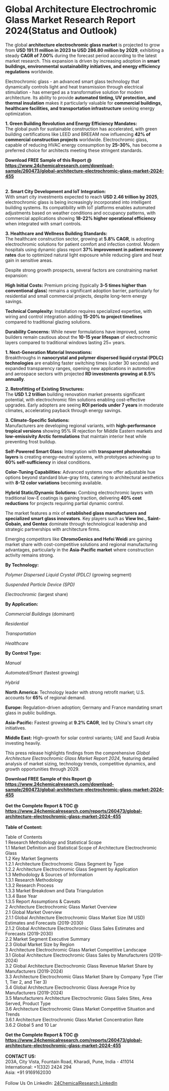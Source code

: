 <h1>Global Architecture Electrochromic Glass Market Research Report 2024(Status and Outlook)</h1><p>The global <strong>architecture electrochromic glass market</strong> is projected to grow from <strong>USD 191.11 million in 2023 to USD 286.80 million by 2029</strong>, exhibiting a steady <strong>CAGR of 7.00%</strong> during the forecast period according to the latest market research. This expansion is driven by increasing adoption in <strong>smart buildings, environmental sustainability initiatives, and energy efficiency regulations</strong> worldwide.</p><p>Electrochromic glass - an advanced smart glass technology that dynamically controls light and heat transmission through electrical stimulation - has emerged as a transformative solution for modern architecture. Its ability to provide <strong>automated tinting, UV protection, and thermal insulation</strong> makes it particularly valuable for <strong>commercial buildings, healthcare facilities, and transportation infrastructure</strong> seeking energy optimization.</p><p><strong>1. Green Building Revolution and Energy Efficiency Mandates:</strong><br>
The global push for sustainable construction has accelerated, with green building certifications like LEED and BREEAM now influencing <strong>42% of commercial construction projects</strong> worldwide. Electrochromic glass, capable of reducing HVAC energy consumption by <strong>25-30%</strong>, has become a preferred choice for architects meeting these stringent standards.</p><div><b>Download FREE Sample of this Report @ 
            <a href="https://www.24chemicalresearch.com/download-sample/260473/global-architecture-electrochromic-glass-market-2024-455">
            https://www.24chemicalresearch.com/download-sample/260473/global-architecture-electrochromic-glass-market-2024-455</a></b></div><br><p><strong>2. Smart City Development and IoT Integration:</strong><br>
With smart city investments expected to reach <strong>USD 2.46 trillion by 2025</strong>, electrochromic glass is being increasingly incorporated into intelligent building systems. Its compatibility with IoT platforms enables automated adjustments based on weather conditions and occupancy patterns, with commercial applications showing <strong>18-22% higher operational efficiency</strong> when integrated with smart controls.</p><p><strong>3. Healthcare and Wellness Building Standards:</strong><br>
The healthcare construction sector, growing at <strong>5.8% CAGR</strong>, is adopting electrochromic solutions for patient comfort and infection control. Modern hospitals using dynamic glass report <strong>37% improvement in patient recovery rates</strong> due to optimized natural light exposure while reducing glare and heat gain in sensitive areas.</p><p>Despite strong growth prospects, several factors are constraining market expansion:</p><p><strong>High Initial Costs:</strong> Premium pricing (typically <strong>3-5 times higher than conventional glass</strong>) remains a significant adoption barrier, particularly for residential and small commercial projects, despite long-term energy savings.</p><p><strong>Technical Complexity:</strong> Installation requires specialized expertise, with wiring and control integration adding <strong>15-20% to project timelines</strong> compared to traditional glazing solutions.</p><p><strong>Durability Concerns:</strong> While newer formulations have improved, some builders remain cautious about the <strong>10-15 year lifespan</strong> of electrochromic layers compared to traditional windows lasting 25+ years.</p><p><strong>1. Next-Generation Material Innovations:</strong><br>
Breakthroughs in <strong>nanocrystal and polymer dispersed liquid crystal (PDLC) technologies</strong> are enabling faster switching times (under 30 seconds) and expanded transparency ranges, opening new applications in automotive and aerospace sectors with projected <strong>RD investments growing at 8.5% annually</strong>.</p><p><strong>2. Retrofitting of Existing Structures:</strong><br>
The <strong>USD 1.2 trillion</strong> building renovation market presents significant potential, with electrochromic film solutions enabling cost-effective upgrades. Early adopters are seeing <strong>ROI periods under 7 years</strong> in moderate climates, accelerating payback through energy savings.</p><p><strong>3. Climate-Specific Solutions:</strong><br>
Manufacturers are developing regional variants, with <strong>high-performance tropical versions</strong> showing 95% IR rejection for Middle Eastern markets and <strong>low-emissivity Arctic formulations</strong> that maintain interior heat while preventing frost buildup.</p><p><strong>Self-Powered Smart Glass:</strong> Integration with <strong>transparent photovoltaic layers</strong> is creating energy-neutral systems, with prototypes achieving up to <strong>60% self-sufficiency</strong> in ideal conditions.</p><p><strong>Color-Tuning Capabilities:</strong> Advanced systems now offer adjustable hue options beyond standard blue-gray tints, catering to architectural aesthetics with <strong>8-12 color variations</strong> becoming available.</p><p><strong>Hybrid Static/Dynamic Solutions:</strong> Combing electrochromic layers with traditional low-E coatings is gaining traction, delivering <strong>40% cost reductions</strong> for projects requiring partial dynamic control.</p><p>The market features a mix of <strong>established glass manufacturers and specialized smart glass innovators</strong>. Key players such as <strong>View Inc., Saint-Gobain, and Gentex</strong> dominate through technological leadership and strategic partnerships with architecture firms.</p><p>Emerging competitors like <strong>ChromoGenics and Hefei Weidi</strong> are gaining market share with cost-competitive solutions and regional manufacturing advantages, particularly in the <strong>Asia-Pacific market</strong> where construction activity remains strong.</p><p><strong>By Technology:</strong></p><p><em>Polymer Dispersed Liquid Crystal (PDLC)</em> (growing segment)</p><p><em>Suspended Particle Device (SPD)</em></p><p><em>Electrochromic</em> (largest share)</p><p><strong>By Application:</strong></p><p><em>Commercial Buildings</em> (dominant)</p><p><em>Residential</em></p><p><em>Transportation</em></p><p><em>Healthcare</em></p><p><strong>By Control Type:</strong></p><p><em>Manual</em></p><p><em>Automated/Smart</em> (fastest growing)</p><p><em>Hybrid</em></p><p><strong>North America:</strong> Technology leader with strong retrofit market; U.S. accounts for <strong>65%</strong> of regional demand.</p><p><strong>Europe:</strong> Regulation-driven adoption; Germany and France mandating smart glass in public buildings.</p><p><strong>Asia-Pacific:</strong> Fastest growing at <strong>9.2% CAGR</strong>, led by China's smart city initiatives.</p><p><strong>Middle East:</strong> High-growth for solar control variants; UAE and Saudi Arabia investing heavily.</p><p>This press release highlights findings from the comprehensive <em>Global Architecture Electrochromic Glass Market Report 2024</em>, featuring detailed analysis of market sizing, technology trends, competitive dynamics, and growth opportunities through 2029.</p><div><b>Download FREE Sample of this Report @ 
            <a href="https://www.24chemicalresearch.com/download-sample/260473/global-architecture-electrochromic-glass-market-2024-455">
            https://www.24chemicalresearch.com/download-sample/260473/global-architecture-electrochromic-glass-market-2024-455</a></b></div><br><div><b>Get the Complete Report & TOC @ 
            <a href="https://www.24chemicalresearch.com/reports/260473/global-architecture-electrochromic-glass-market-2024-455">
            https://www.24chemicalresearch.com/reports/260473/global-architecture-electrochromic-glass-market-2024-455</a></b></div><br>
            <b>Table of Content:</b><p>Table of Contents<br />
1 Research Methodology and Statistical Scope<br />
1.1 Market Definition and Statistical Scope of Architecture Electrochromic Glass<br />
1.2 Key Market Segments<br />
1.2.1 Architecture Electrochromic Glass Segment by Type<br />
1.2.2 Architecture Electrochromic Glass Segment by Application<br />
1.3 Methodology & Sources of Information<br />
1.3.1 Research Methodology<br />
1.3.2 Research Process<br />
1.3.3 Market Breakdown and Data Triangulation<br />
1.3.4 Base Year<br />
1.3.5 Report Assumptions & Caveats<br />
2 Architecture Electrochromic Glass Market Overview<br />
2.1 Global Market Overview<br />
2.1.1 Global Architecture Electrochromic Glass Market Size (M USD) Estimates and Forecasts (2019-2030)<br />
2.1.2 Global Architecture Electrochromic Glass Sales Estimates and Forecasts (2019-2030)<br />
2.2 Market Segment Executive Summary<br />
2.3 Global Market Size by Region<br />
3 Architecture Electrochromic Glass Market Competitive Landscape<br />
3.1 Global Architecture Electrochromic Glass Sales by Manufacturers (2019-2024)<br />
3.2 Global Architecture Electrochromic Glass Revenue Market Share by Manufacturers (2019-2024)<br />
3.3 Architecture Electrochromic Glass Market Share by Company Type (Tier 1, Tier 2, and Tier 3)<br />
3.4 Global Architecture Electrochromic Glass Average Price by Manufacturers (2019-2024)<br />
3.5 Manufacturers Architecture Electrochromic Glass Sales Sites, Area Served, Product Type<br />
3.6 Architecture Electrochromic Glass Market Competitive Situation and Trends<br />
3.6.1 Architecture Electrochromic Glass Market Concentration Rate<br />
3.6.2 Global 5 and 10 Lar</p><div><b>Get the Complete Report & TOC @ 
            <a href="https://www.24chemicalresearch.com/reports/260473/global-architecture-electrochromic-glass-market-2024-455">
            https://www.24chemicalresearch.com/reports/260473/global-architecture-electrochromic-glass-market-2024-455</a></b></div><br><b>CONTACT US:</b><br>
            203A, City Vista, Fountain Road, Kharadi, Pune, India - 411014<br>
            International: +1(332) 2424 294<br>
            Asia: +91 9169162030 <br><br>
            Follow Us On LinkedIn: <a href="https://www.linkedin.com/company/24chemicalresearch/">24ChemicalResearch LinkedIn</a>